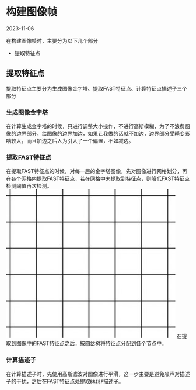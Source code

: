 # 构建图像帧
2023-11-06

在构建图像帧时，主要分为以下几个部分
- 提取特征点


## 提取特征点

提取特征点主要分为生成图像金字塔、提取FAST特征点、计算特征点描述子三个部分
### 生成图像金字塔
在计算生成金字塔的时候，只进行调整大小操作，不进行高斯模糊，为了不浪费图像的边界部分，给图像的边界加边，如果让我做的话就不加边，边界部分受畸变影响较大，而且加边之后人为引入了一个偏置，不如减边。
### 提取FAST特征点
在提取FAST特征点的时候，对每一层的金字塔图像，先对图像进行网格划分，再在各个网格内提取FAST特征点，若在网格中未提取到特征点，则降低FAST特征点检测阈值再次检测。
![enter description here](./images/1699322800980.png)
在提取到图像中的FAST特征点之后，按四岔树将特征点分配到各个节点中。
### 计算描述子
在计算描述子时，先使用高斯滤波对图像进行平滑，这一步主要是避免噪声对描述子的干扰，之后在FAST特征点处提取`BRIEF`描述子。